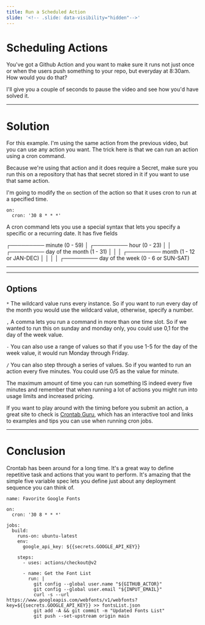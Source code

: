 ```yaml
---
title: Run a Scheduled Action
slide: '<!-- .slide: data-visibility="hidden"-->'
---
```


<!-- .slide: data-state="layout-title" class="bg-dark"-->

# Scheduling Actions

You've got a Github Action and you want to make sure it runs not just once or when the users push something to your repo, but everyday at 8:30am. How would you do that?

I'll give you a couple of seconds to pause the video and see how you'd have solved it.

---

# Solution

For this example. I'm using the same action from the previous video, but you can use any action you want. The trick here is that we can run an action using a cron command.

Because we're using that action and it does require a Secret, make sure you run this on a repository that has that secret stored in it if you want to use that same action.

I'm going to modify the `on` section of the action so that it uses cron to run at a specified time.

```
on:
  cron: '30 8 * * *'
```

A cron command lets you use a special syntax that lets you specify a specific or a recurring date. It has five fields

┌───────── minute (0 - 59)
│ ┌───────── hour (0 - 23)
│ │ ┌───────── day of the month (1 - 31)
│ │ │ ┌───────── month (1 - 12 or JAN-DEC)
│ │ │ │ ┌───────── day of the week (0 - 6 or SUN-SAT)

---

---

## Options

`*` The wildcard value runs every instance. So if you want to run every day of the month you would use the wildcard value, otherwise, specify a number.

`,` A comma lets you run a command in more than one time slot. So if we wanted to run this on sunday and monday only, you could use 0,1 for the day of the week value.

`-` You can also use a range of values so that if you use 1-5 for the day of the week value, it would run Monday through Friday.

`/` You can also step through a series of values. So if you wanted to run an action every five minutes. You could use 0/5 as the value for minute.

The maximum amount of time you can run something IS indeed every five minutes and remember that when running a lot of actions you might run into usage limits and increased pricing.

If you want to play around with the timing before you submit an action, a great site to check is [Crontab Guru](https://crontab.guru/), which has an interactive tool and links to examples and tips you can use when running cron jobs.

---

# Conclusion

Crontab has been around for a long time. It's a great way to define repetitive task and actions that you want to perform. It's amazing that the simple five variable spec lets you define just about any deployment sequence you can think of.

> >

```
name: Favorite Google Fonts

on:
  cron: '30 8 * * *'

jobs:
  build:
    runs-on: ubuntu-latest
    env:
      google_api_key: ${{secrets.GOOGLE_API_KEY}}

    steps:
      - uses: actions/checkout@v2

      - name: Get the Font List
        run: |
          git config --global user.name "${GITHUB_ACTOR}"
          git config --global user.email "${INPUT_EMAIL}"
          curl -s --url https://www.googleapis.com/webfonts/v1/webfonts?key=${{secrets.GOOGLE_API_KEY}} >> fontsList.json
          git add -A && git commit -m "Updated Fonts List"
          git push --set-upstream origin main
```
